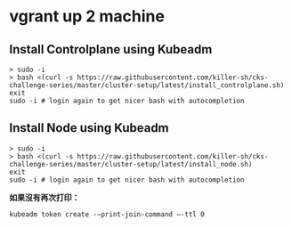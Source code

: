 #  vgrant up 2 machine

## Install Controlplane using Kubeadm


```
> sudo -i
> bash <(curl -s https://raw.githubusercontent.com/killer-sh/cks-challenge-series/master/cluster-setup/latest/install_controlplane.sh) 
exit
sudo -i # login again to get nicer bash with autocompletion
```

## Install Node using Kubeadm

```
> sudo -i
> bash <(curl -s https://raw.githubusercontent.com/killer-sh/cks-challenge-series/master/cluster-setup/latest/install_node.sh)
exit
sudo -i # login again to get nicer bash with autocompletion
```
**如果沒有再次打印：**

```
kubeadm token create -—print-join-command —-ttl 0
```


